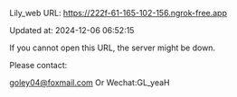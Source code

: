 Lily_web URL: https://222f-61-165-102-156.ngrok-free.app

Updated at: 2024-12-06 06:52:15

If you cannot open this URL, the server might be down.

Please contact: 

goley04@foxmail.com Or Wechat:GL_yeaH